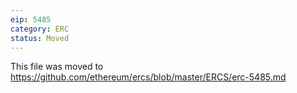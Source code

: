 ```yaml
---
eip: 5485
category: ERC
status: Moved
---
```


This file was moved to https://github.com/ethereum/ercs/blob/master/ERCS/erc-5485.md
